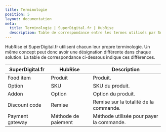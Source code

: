 ```yaml
---
title: Terminologie
position: 5
layout: documentation
meta:
  title: Terminologie | SuperDigital.fr | HubRise
  description: Table de correspondance entre les termes utilisés par SuperDigital.fr et HubRise pour le même concept. Connectez vos apps et synchronisez vos données.
---
```


HubRise et SuperDigital.fr utilisent chacun leur propre terminologie. Un même concept peut donc avoir une désignation différente dans chaque solution. La table de correspondance ci-dessous indique ces différences.

| SuperDigital.fr        | HubRise             | Description                              |
| --------------- | ------------------- | ---------------------------------------- |
| Food item       | Produit             | Produit.                                 |
| Option          | SKU                 | SKU du produit.                          |
| Addon           | Option              | Option du produit.                       |
| Discount code   | Remise              | Remise sur la totalité de la commande.   |
| Payment gateway | Méthode de paiement | Méthode utilisée pour payer la commande. |
